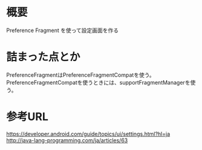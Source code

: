 # 概要
Preference Fragment を使って設定画面を作る

# 詰まった点とか
PreferenceFragmentはPreferenceFragmentCompatを使う。
PreferenceFragmentCompatを使うときには、supportFragmentManagerを使う。


# 参考URL
https://developer.android.com/guide/topics/ui/settings.html?hl=ja
http://java-lang-programming.com/ja/articles/63
